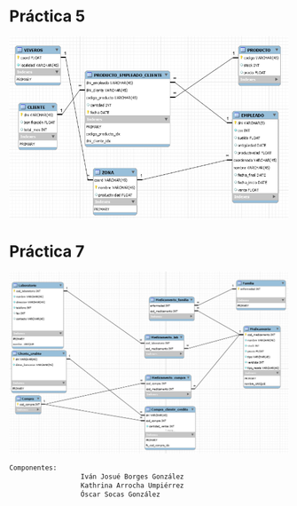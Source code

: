 # Práctica 5
![GitHub Logo](/Practica_5/img.png)

# Práctica 7
![GitHub Logo](/Practica_7/img.png)

```
Componentes:
                  Iván Josué Borges González
                  Kathrina Arrocha Umpiérrez
                  Óscar Socas González
```
